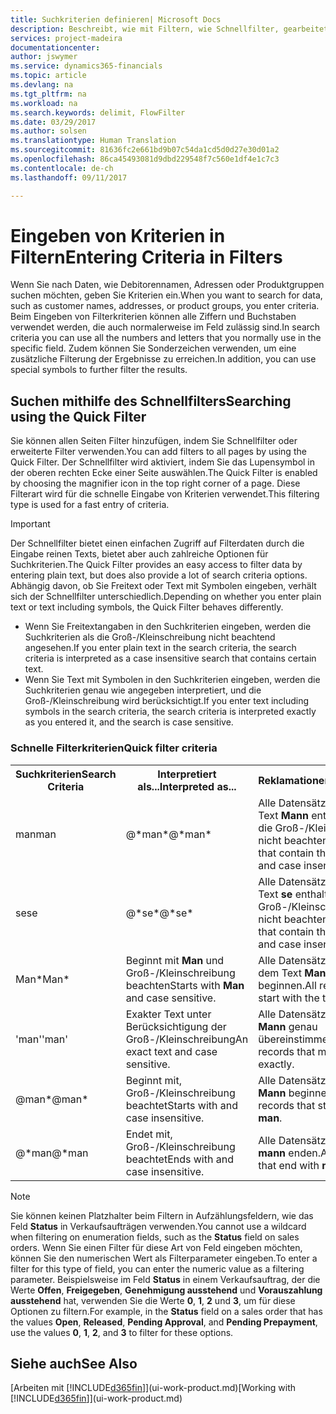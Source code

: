 ```yaml
---
title: Suchkriterien definieren| Microsoft Docs
description: Beschreibt, wie mit Filtern, wie Schnellfilter, gearbeitet wird, um Suchergebnisse zu verfeinern, wenn Sie Daten suchen.
services: project-madeira
documentationcenter: 
author: jswymer
ms.service: dynamics365-financials
ms.topic: article
ms.devlang: na
ms.tgt_pltfrm: na
ms.workload: na
ms.search.keywords: delimit, FlowFilter
ms.date: 03/29/2017
ms.author: solsen
ms.translationtype: Human Translation
ms.sourcegitcommit: 81636fc2e661bd9b07c54da1cd5d0d27e30d01a2
ms.openlocfilehash: 86ca45493081d9dbd229548f7c560e1df4e1c7c3
ms.contentlocale: de-ch
ms.lasthandoff: 09/11/2017

---
```

# <a name="entering-criteria-in-filters"></a><span data-ttu-id="506e2-103">Eingeben von Kriterien in Filtern</span><span class="sxs-lookup"><span data-stu-id="506e2-103">Entering Criteria in Filters</span></span>
<span data-ttu-id="506e2-104">Wenn Sie nach Daten, wie Debitorennamen, Adressen oder Produktgruppen suchen möchten, geben Sie Kriterien ein.</span><span class="sxs-lookup"><span data-stu-id="506e2-104">When you want to search for data, such as customer names, addresses, or product groups, you enter criteria.</span></span> <span data-ttu-id="506e2-105">Beim Eingeben von Filterkriterien können alle Ziffern und Buchstaben verwendet werden, die auch normalerweise im Feld zulässig sind.</span><span class="sxs-lookup"><span data-stu-id="506e2-105">In search criteria you can use all the numbers and letters that you normally use in the specific field.</span></span> <span data-ttu-id="506e2-106">Zudem können Sie Sonderzeichen verwenden, um eine zusätzliche Filterung der Ergebnisse zu erreichen.</span><span class="sxs-lookup"><span data-stu-id="506e2-106">In addition, you can use special symbols to further filter the results.</span></span>

## <a name="searching-using-the-quick-filter"></a><span data-ttu-id="506e2-107">Suchen mithilfe des Schnellfilters</span><span class="sxs-lookup"><span data-stu-id="506e2-107">Searching using the Quick Filter</span></span>
<span data-ttu-id="506e2-108">Sie können allen Seiten Filter hinzufügen, indem Sie Schnellfilter oder erweiterte Filter verwenden.</span><span class="sxs-lookup"><span data-stu-id="506e2-108">You can add filters to all pages by using the Quick Filter.</span></span> <span data-ttu-id="506e2-109">Der Schnellfilter wird aktiviert, indem Sie das Lupensymbol in der oberen rechten Ecke einer Seite auswählen.</span><span class="sxs-lookup"><span data-stu-id="506e2-109">The Quick Filter is enabled by choosing the magnifier icon in the top right corner of a page.</span></span> <span data-ttu-id="506e2-110">Diese Filterart wird für die schnelle Eingabe von Kriterien verwendet.</span><span class="sxs-lookup"><span data-stu-id="506e2-110">This filtering type is used for a fast entry of criteria.</span></span>

> [!IMPORTANT]  
>   <span data-ttu-id="506e2-111">Der Schnellfilter bietet einen einfachen Zugriff auf Filterdaten durch die Eingabe reinen Texts, bietet aber auch zahlreiche Optionen für Suchkriterien.</span><span class="sxs-lookup"><span data-stu-id="506e2-111">The Quick Filter provides an easy access to filter data by entering plain text, but does also provide a lot of search criteria options.</span></span> <span data-ttu-id="506e2-112">Abhängig davon, ob Sie Freitext oder Text mit Symbolen eingeben, verhält sich der Schnellfilter unterschiedlich.</span><span class="sxs-lookup"><span data-stu-id="506e2-112">Depending on whether you enter plain text or text including symbols, the Quick Filter behaves differently.</span></span>  

* <span data-ttu-id="506e2-113">Wenn Sie Freitextangaben in den Suchkriterien eingeben, werden die Suchkriterien als die Groß-/Kleinschreibung nicht beachtend angesehen.</span><span class="sxs-lookup"><span data-stu-id="506e2-113">If you enter plain text in the search criteria, the search criteria is interpreted as a case insensitive search that contains certain text.</span></span>  
* <span data-ttu-id="506e2-114">Wenn Sie Text mit Symbolen in den Suchkriterien eingeben, werden die Suchkriterien genau wie angegeben interpretiert, und die Groß-/Kleinschreibung wird berücksichtigt.</span><span class="sxs-lookup"><span data-stu-id="506e2-114">If you enter text including symbols in the search criteria, the search criteria is interpreted exactly as you entered it, and the search is case sensitive.</span></span>

### <a name="quick-filter-criteria"></a><span data-ttu-id="506e2-115">Schnelle Filterkriterien</span><span class="sxs-lookup"><span data-stu-id="506e2-115">Quick filter criteria</span></span>
<!-- html syntax because symbols conflict with MarkDown syntax -->
<TABLE>
  <TR>
    <TH><span data-ttu-id="506e2-116">Suchkriterien</span><span class="sxs-lookup"><span data-stu-id="506e2-116">Search Criteria</span></span></TH>
    <TH><span data-ttu-id="506e2-117">Interpretiert als...</span><span class="sxs-lookup"><span data-stu-id="506e2-117">Interpreted as...</span></span></TH>
    <TH><span data-ttu-id="506e2-118">Reklamationen...</span><span class="sxs-lookup"><span data-stu-id="506e2-118">Returns...</span></span></TH>
  </TR>
  <TR>
    <TD><span data-ttu-id="506e2-119">man</span><span class="sxs-lookup"><span data-stu-id="506e2-119">man</span></span></TD>
    <TD><span data-ttu-id="506e2-120">@&#42;man&#42;</span><span class="sxs-lookup"><span data-stu-id="506e2-120">@&#42;man&#42;</span></span></TD>
    <TD><span data-ttu-id="506e2-121">Alle Datensätze, die den Text <b>Mann</b> enthalten und die Groß-/Kleinschreibung nicht beachten.</span><span class="sxs-lookup"><span data-stu-id="506e2-121">All records that contain the text <b>man</b> and case insensitive.</span></span></TD>
  </TR>
  <TR>
    <TD><span data-ttu-id="506e2-122">se</span><span class="sxs-lookup"><span data-stu-id="506e2-122">se</span></span></TD>
    <TD><span data-ttu-id="506e2-123">@&#42;se&#42;</span><span class="sxs-lookup"><span data-stu-id="506e2-123">@&#42;se&#42;</span></span></TD>
    <TD><span data-ttu-id="506e2-124">Alle Datensätze, die den Text <b>se</b> enthalten und die Groß-/Kleinschreibung nicht beachten.</span><span class="sxs-lookup"><span data-stu-id="506e2-124">All records that contain the text <b>se</b> and case insensitive.</span></span></TD>
  </TR>
  <TR>
    <TD><span data-ttu-id="506e2-125">Man&#42;</span><span class="sxs-lookup"><span data-stu-id="506e2-125">Man&#42;</span></span></TD>
    <TD><span data-ttu-id="506e2-126">Beginnt mit <b>Man</b> und Groß-/Kleinschreibung beachten</span><span class="sxs-lookup"><span data-stu-id="506e2-126">Starts with <b>Man</b> and case sensitive.</span></span></TD>
    <TD><span data-ttu-id="506e2-127">Alle Datensätze, die mit dem Text <b>Mann</b> beginnen.</span><span class="sxs-lookup"><span data-stu-id="506e2-127">All records that start with the text <b>Man</b>.</span></span></TD>
  </TR>
  <TR>
    <TD><span data-ttu-id="506e2-128">'man'</span><span class="sxs-lookup"><span data-stu-id="506e2-128">'man'</span></span></TD>
    <TD><span data-ttu-id="506e2-129">Exakter Text unter Berücksichtigung der Groß-/Kleinschreibung</span><span class="sxs-lookup"><span data-stu-id="506e2-129">An exact text and case sensitive.</span></span></TD>
    <TD><span data-ttu-id="506e2-130">Alle Datensätze, die mit <b>Mann</b> genau übereinstimmen.</span><span class="sxs-lookup"><span data-stu-id="506e2-130">All records that match <b>man</b> exactly.</span></span></TD>
  </TR>
  <TR>
    <TD><span data-ttu-id="506e2-131">@man*</span><span class="sxs-lookup"><span data-stu-id="506e2-131">@man*</span></span> </TD>
    <TD><span data-ttu-id="506e2-132">Beginnt mit, Groß-/Kleinschreibung beachtet</span><span class="sxs-lookup"><span data-stu-id="506e2-132">Starts with and case insensitive.</span></span></TD>
    <TD><span data-ttu-id="506e2-133">Alle Datensätze, die mit <b>Mann</b> beginnen.</span><span class="sxs-lookup"><span data-stu-id="506e2-133">All records that start with <b>man</b>.</span></span></TD>
  </TR>
    <TR>
    <TD><span data-ttu-id="506e2-134">@&#42;man</span><span class="sxs-lookup"><span data-stu-id="506e2-134">@&#42;man</span></span></TD>
    <TD><span data-ttu-id="506e2-135">Endet mit, Groß-/Kleinschreibung beachtet</span><span class="sxs-lookup"><span data-stu-id="506e2-135">Ends with and case insensitive.</span></span></TD>
    <TD><span data-ttu-id="506e2-136">Alle Datensätze, die mit <b>mann</b> enden.</span><span class="sxs-lookup"><span data-stu-id="506e2-136">All records that end with <b>man</b>.</span></span></TD>
  </TR>
</TABLE>

> [!NOTE]  
>   <span data-ttu-id="506e2-137">Sie können keinen Platzhalter beim Filtern in Aufzählungsfeldern, wie das Feld **Status** in Verkaufsaufträgen verwenden.</span><span class="sxs-lookup"><span data-stu-id="506e2-137">You cannot use a wildcard when filtering on enumeration fields, such as the **Status** field on sales orders.</span></span> <span data-ttu-id="506e2-138">Wenn Sie einen Filter für diese Art von Feld eingeben möchten, können Sie den numerischen Wert als Filterparameter eingeben.</span><span class="sxs-lookup"><span data-stu-id="506e2-138">To enter a filter for this type of field, you can enter the numeric value as a filtering parameter.</span></span> <span data-ttu-id="506e2-139">Beispielsweise im Feld **Status** in einem Verkaufsauftrag, der die Werte **Offen**, **Freigegeben**, **Genehmigung ausstehend** und **Vorauszahlung ausstehend** hat, verwenden Sie die Werte **0**, **1**, **2** und **3**, um für diese Optionen zu filtern.</span><span class="sxs-lookup"><span data-stu-id="506e2-139">For example, in the **Status** field on a sales order that has the values **Open**, **Released**, **Pending Approval**, and **Pending Prepayment**, use the values **0**, **1**, **2**, and **3** to filter for these options.</span></span>  

## <a name="see-also"></a><span data-ttu-id="506e2-140">Siehe auch</span><span class="sxs-lookup"><span data-stu-id="506e2-140">See Also</span></span>
<span data-ttu-id="506e2-141">[Arbeiten mit [!INCLUDE[d365fin](includes/d365fin_md.md)]](ui-work-product.md)</span><span class="sxs-lookup"><span data-stu-id="506e2-141">[Working with [!INCLUDE[d365fin](includes/d365fin_md.md)]](ui-work-product.md)</span></span>

